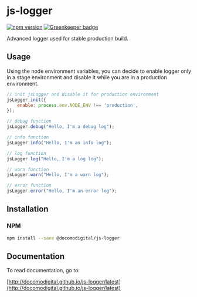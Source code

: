 # js-logger

[![npm version](https://badge.fury.io/js/%40docomodigital%2Fjs-logger.svg)](https://badge.fury.io/js/%40docomodigital%2Fjs-logger)
[![Greenkeeper badge](https://badges.greenkeeper.io/docomodigital/js-logger.svg)](https://greenkeeper.io/)

Advanced logger used for stable production build.

## Usage

Using the node environment variables, you can decide to enable logger only in a stage environment and disable it while you are in a production environment.

```javascript
// init jsLogger and disable it for production environment
jsLogger.init({
	enable: process.env.NODE_ENV !== 'production',
});

// debug function
jsLogger.debug("Hello, I'm a debug log");

// info function
jsLogger.info("Hello, I'm an info log");

// log function
jsLogger.log("Hello, I'm a log log");

// warn function
jsLogger.warn("Hello, I'm a warn log");

// error function
jsLogger.error("Hello, I'm an error log");
```

## Installation

### NPM
```bash
npm install --save @docomodigital/js-logger
```

## Documentation

To read documentation, go to:

[http://docomodigital.github.io/js-logger/latest](http://docomodigital.github.io/js-logger/latest)
